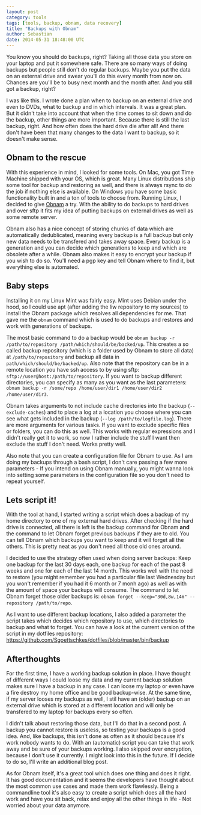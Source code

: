 ```yaml
---
layout: post
category: tools
tags: [tools, backup, obnam, data recovery]
title: "Backups with Obnam"
author: Sebastian
date: 2014-05-31 18:48:00 UTC
---
```

You know you should do backups, right? Taking all those data you store on your laptop and put it somewhere safe. There are so many ways of doing backups but people still don't do regular backups. Maybe you put the data on an external drive and swear you'll do this every month from now on. Chances are you'll be to busy next month and the month after. And you still got a backup, right?

I was like this. I wrote done a plan when to backup on an external drive and even to DVDs, what to backup and in which intervals. It was a great plan. But it didn't take into account that when the time comes to sit down and do the backup, other things are more important. Because there is still the last backup, right. And how often does the hard drive die after all! And there don't have been that many changes to the data I want to backup, so it doesn't make sense.

## Obnam to the rescue

With this experience in mind, I looked for some tools. On Mac, you got Time Machine shipped with your OS, which is great. Many Linux distributions ship some tool for backup and restoring as well, and there is always rsync to do the job if nothing else is available. On Windows you have some basic functionality built in and a ton of tools to choose from. Running Linux, I decided to give [Obnam](http://obnam.org) a try. With the ability to do backups to hard drives and over sftp it fits my idea of putting backups on external drives as well as some remote server.

Obnam also has a nice concept of storing chunks of data which are automatically dedublicated, meaning every backup is a full backup but only new data needs to be transfered and takes away space. Every backup is a generation and you can decide which generations to keep and which are obsolete after a while. Obnam also makes it easy to encrypt your backup if you wish to do so. You'll need a pgp key and tell Obnam where to find it, but everything else is automated.

## Baby steps

Installing it on my Linux Mint was fairly easy. Mint uses Debian under the hood, so I could use apt (after adding the liw repository to my sources) to install the Obnam package which resolves all dependencies for me. That gave me the `obnam` command which is used to do backups and restores and work with generations of backups.

The most basic command to do a backup would be `obnam backup -r /path/to/repository /path/which/should/be/backed/up`. This creates a so called backup repository (which is a folder used by Obnam to store all data) at `/path/to/repository` and backup all data in `path/which/should/be/backed/up`. Also note that the repository can be in a remote location you have ssh access to by using sftp: `sftp://user@host:/path/to/repository`. If you want to backup different directories, you can specify as many as you want as the last parameters: `obnam backup -r /some/repo /home/user/dir1 /home/user/dir2 /home/user/dir3`.

Obnam takes arguments to not include cache directories into the backup (`--exclude-caches`) and to place a log at a location you choose where you can see what gets included in the backup (`--log /path/to/logfile.log`). There are more arguments for various tasks. If you want to exclude specific files or folders, you can do this as well. This works with regular expressions and I didn't really get it to work, so now I rather include the stuff I want then exclude the stuff I don't need. Works pretty well.

Also note that you can create a configuration file for Obnam to use. As I am doing my backups through a bash script, I don't care passing a few more parameters - If you intend on using Obnam manually, you might wanna look into setting some parameters in the configuration file so you don't need to repeat yourself.

## Lets script it!

With the tool at hand, I started writing a script which does a backup of my home directory to one of my external hard drives. After checking if the hard drive is connected, all there is left is the backup command for Obnam **and** the command to let Obnam forget previous backups if they are to old. You can tell Obnam which backups you want to keep and it will forget all the others. This is pretty neat as you don't need all those old ones around.

I decided to use the strategy often used when doing server backups: Keep one backup for the last 30 days each, one backup for each of the past 8 weeks and one for each of the last 14 month. This works well with the need to restore (you might remember you had a particular file last Wednesday but you won't remember if you had it 6 month or 7 monh ago) as well as with the amount of space your backups will consume. The command to let Obnam forget those older backups is: `obnam forget --keep="30d,8w,14m" --repository /path/to/repo`.

As I want to use different backup locations, I also added a parameter the script takes which decides which repository to use, which directories to backup and what to forget. You can have a look at the current version of the script in my dotfiles repository: https://github.com/Sgoettschkes/dotfiles/blob/master/bin/backup

## Afterthoughts

For the first time, I have a working backup solution in place. I have thought of different ways I could loose my data and my current backup solution makes sure I have a backup in any case. I can loose my laptop or even have a fire destroy my home office and be good backup-wise. At the same time, if my server looses my backups as well, I stil have an (older) backup on an external drive which is stored at a different location and will only be transfered to my laptop for backups every so often.

I didn't talk about restoring those data, but I'll do that in a second post. A backup you cannot restore is useless, so testing your backups is a good idea. And, like backups, this isn't done as often as it should because it's work nobody wants to do. With an (automatic) script you can take that work away and be sure of your backups working. I also skipped over encryption, because I don't use it currently. I might look into this in the future. If I decide to do so, I'll write an additional blog post.

As for Obnam itself, it's a great tool which does one thing and does it right. It has good documentation and it seems the developers have thought about the most common use cases and made them work flawlessly. Being a commandline tool it's also easy to create a script which does all the hard work and have you sit back, relax and enjoy all the other things in life - Not worried about your data anymore.
